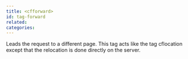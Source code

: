 ```yaml
---
title: <cfforward>
id: tag-forward
related:
categories:
---
```


Leads the request to a different page.
This tag acts like the tag cflocation except that the relocation is done directly on the server.

